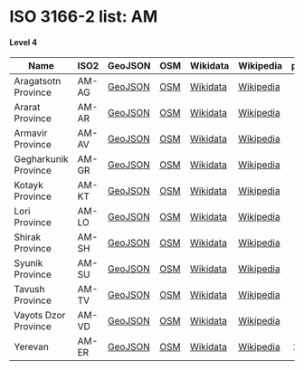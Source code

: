 # ISO 3166-2 list: AM


#### Level 4
Name | ISO2 | GeoJSON | OSM | Wikidata | Wikipedia | population 
--- | --- | --- | --- | --- | --- | --: 
Aragatsotn Province | AM-AG | [GeoJSON](../../geojson/q8/iso2/AM/AM-AG.geojson) | [OSM](https://www.openstreetmap.org/relation/3917110) | [Wikidata](https://www.wikidata.org/wiki/Q17915) | [Wikipedia](http://en.wikipedia.org/wiki/hy%3A%D4%B1%D6%80%D5%A1%D5%A3%D5%A1%D5%AE%D5%B8%D5%BF%D5%B6%D5%AB%20%D5%B4%D5%A1%D6%80%D5%A6) | 
Ararat Province | AM-AR | [GeoJSON](../../geojson/q8/iso2/AM/AM-AR.geojson) | [OSM](https://www.openstreetmap.org/relation/364083) | [Wikidata](https://www.wikidata.org/wiki/Q199880) | [Wikipedia](http://en.wikipedia.org/wiki/hy%3A%D4%B1%D6%80%D5%A1%D6%80%D5%A1%D5%BF%D5%AB%20%D5%B4%D5%A1%D6%80%D5%A6) | 260,367
Armavir Province | AM-AV | [GeoJSON](../../geojson/q8/iso2/AM/AM-AV.geojson) | [OSM](https://www.openstreetmap.org/relation/364086) | [Wikidata](https://www.wikidata.org/wiki/Q201147) | [Wikipedia](http://en.wikipedia.org/wiki/hy%3A%D4%B1%D6%80%D5%B4%D5%A1%D5%BE%D5%AB%D6%80%D5%AB%20%D5%B4%D5%A1%D6%80%D5%A6) | 
Gegharkunik Province | AM-GR | [GeoJSON](../../geojson/q8/iso2/AM/AM-GR.geojson) | [OSM](https://www.openstreetmap.org/relation/364080) | [Wikidata](https://www.wikidata.org/wiki/Q199905) | [Wikipedia](http://en.wikipedia.org/wiki/hy%3A%D4%B3%D5%A5%D5%B2%D5%A1%D6%80%D6%84%D5%B8%D6%82%D5%B6%D5%AB%D6%84%D5%AB%20%D5%B4%D5%A1%D6%80%D5%A6) | 235,075
Kotayk Province | AM-KT | [GeoJSON](../../geojson/q8/iso2/AM/AM-KT.geojson) | [OSM](https://www.openstreetmap.org/relation/364084) | [Wikidata](https://www.wikidata.org/wiki/Q4511) | [Wikipedia](http://en.wikipedia.org/wiki/hy%3A%D4%BF%D5%B8%D5%BF%D5%A1%D5%B5%D6%84%D5%AB%20%D5%B4%D5%A1%D6%80%D5%A6) | 
Lori Province | AM-LO | [GeoJSON](../../geojson/q8/iso2/AM/AM-LO.geojson) | [OSM](https://www.openstreetmap.org/relation/364078) | [Wikidata](https://www.wikidata.org/wiki/Q200350) | [Wikipedia](http://en.wikipedia.org/wiki/hy%3A%D4%BC%D5%B8%D5%BC%D5%B8%D6%82%20%D5%B4%D5%A1%D6%80%D5%A6) | 392,300
Shirak Province | AM-SH | [GeoJSON](../../geojson/q8/iso2/AM/AM-SH.geojson) | [OSM](https://www.openstreetmap.org/relation/364077) | [Wikidata](https://www.wikidata.org/wiki/Q201063) | [Wikipedia](http://en.wikipedia.org/wiki/hy%3A%D5%87%D5%AB%D6%80%D5%A1%D5%AF%D5%AB%20%D5%B4%D5%A1%D6%80%D5%A6) | 
Syunik Province | AM-SU | [GeoJSON](../../geojson/q8/iso2/AM/AM-SU.geojson) | [OSM](https://www.openstreetmap.org/relation/364082) | [Wikidata](https://www.wikidata.org/wiki/Q2523428) | [Wikipedia](http://en.wikipedia.org/wiki/ru%3A%D0%A1%D1%8E%D0%BD%D0%B8%D0%BA%D1%81%D0%BA%D0%B0%D1%8F%20%D0%BE%D0%B1%D0%BB%D0%B0%D1%81%D1%82%D1%8C) | 
Tavush Province | AM-TV | [GeoJSON](../../geojson/q8/iso2/AM/AM-TV.geojson) | [OSM](https://www.openstreetmap.org/relation/364079) | [Wikidata](https://www.wikidata.org/wiki/Q201140) | [Wikipedia](http://en.wikipedia.org/wiki/hy%3A%D5%8F%D5%A1%D5%BE%D5%B8%D6%82%D5%B7%D5%AB%20%D5%B4%D5%A1%D6%80%D5%A6) | 
Vayots Dzor Province | AM-VD | [GeoJSON](../../geojson/q8/iso2/AM/AM-VD.geojson) | [OSM](https://www.openstreetmap.org/relation/364081) | [Wikidata](https://www.wikidata.org/wiki/Q200124) | [Wikipedia](http://en.wikipedia.org/wiki/hy%3A%D5%8E%D5%A1%D5%B5%D5%B8%D6%81%20%D5%B1%D5%B8%D6%80%D5%AB%20%D5%B4%D5%A1%D6%80%D5%A6) | 
Yerevan | AM-ER | [GeoJSON](../../geojson/q8/iso2/AM/AM-ER.geojson) | [OSM](https://www.openstreetmap.org/relation/364087) | [Wikidata](https://www.wikidata.org/wiki/Q1953) | [Wikipedia](http://en.wikipedia.org/wiki/en%3AYerevan) | 1,075,800
